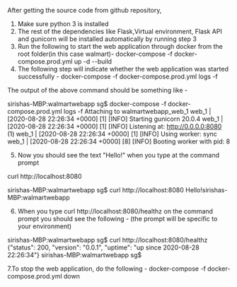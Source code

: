 After getting the source code from github repository,

1. Make sure python 3 is installed
2. The rest of the dependencies like Flask,Virtual environment, Flask API and gunicorn will be installed 
automatically by running step 3
3. Run the following to start the web application through docker from the root folder(in this case walmart)-
docker-compose -f docker-compose.prod.yml up -d --build
4. The following step will indicate whether the web application was started successfully -
docker-compose -f docker-compose.prod.yml logs -f

The output of the above command should be something like -

sirishas-MBP:walmartwebapp sg$ docker-compose -f docker-compose.prod.yml logs -f
Attaching to walmartwebapp_web_1
web_1  | [2020-08-28 22:26:34 +0000] [1] [INFO] Starting gunicorn 20.0.4
web_1  | [2020-08-28 22:26:34 +0000] [1] [INFO] Listening at: http://0.0.0.0:8080 (1)
web_1  | [2020-08-28 22:26:34 +0000] [1] [INFO] Using worker: sync
web_1  | [2020-08-28 22:26:34 +0000] [8] [INFO] Booting worker with pid: 8

5. Now you should see the text "Hello!" when you type at the command prompt 

curl http://localhost:8080 

sirishas-MBP:walmartwebapp sg$ curl http://localhost:8080
Hello!sirishas-MBP:walmartwebapp

6. When you type  curl http://localhost:8080/healthz on the command prompt you should see the following -
(the prompt will be specific to your environment) 

sirishas-MBP:walmartwebapp sg$ curl http://localhost:8080/healthz
{"status": 200, "version": "0.0.1", "uptime": "up since 2020-08-28 22:26:34"}
sirishas-MBP:walmartwebapp sg$ 

7.To stop the web application, do the following -
docker-compose -f docker-compose.prod.yml down
